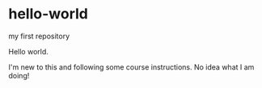 # hello-world
my first repository

Hello world.

I'm new to this and following some course instructions. No idea what I am doing!
